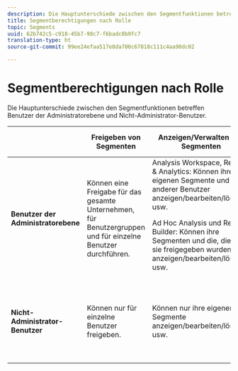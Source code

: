```yaml
---
description: Die Hauptunterschiede zwischen den Segmentfunktionen betreffen Benutzer der Administratorebene und Nicht-Administrator-Benutzer.
title: Segmentberechtigungen nach Rolle
topic: Segments
uuid: 62b742c5-c918-45b7-98c7-f6badc0b9fc7
translation-type: ht
source-git-commit: 99ee24efaa517e8da700c67818c111c4aa90dc02

---
```



# Segmentberechtigungen nach Rolle

Die Hauptunterschiede zwischen den Segmentfunktionen betreffen Benutzer der Administratorebene und Nicht-Administrator-Benutzer.

<table id="table_13F72FD90C964B86BD4B51E6F51ED292"> 
 <thead> 
  <tr> 
   <th colname="col1" class="entry"></th> 
   <th colname="col2" class="entry"> Freigeben von Segmenten </th> 
   <th colname="col3" class="entry"> Anzeigen/Verwalten von Segmenten </th> 
   <th colname="col4" class="entry"> Genehmigen von Segmenten </th> 
   <th colname="col5" class="entry"> Anwenden von Segmenten </th> 
  </tr> 
 </thead>
 <tbody> 
  <tr> 
   <td colname="col1"> <b>Benutzer der Administratorebene</b> </td> 
   <td colname="col2"> Können eine Freigabe für das gesamte Unternehmen, für Benutzergruppen und für einzelne Benutzer durchführen. </td> 
   <td colname="col3"> <span class="keyword"> Analysis Workspace, Reports &amp; Analytics</span>: Können ihre eigenen Segmente und die anderer Benutzer anzeigen/bearbeiten/löschen usw. <p> <span class="keyword">Ad Hoc Analysis</span> und <span class="keyword">Report Builder</span>: Können ihre Segmenten und die, die für sie freigegeben wurden, anzeigen/bearbeiten/löschen usw. </p> </td> 
   <td colname="col4"> Können Segmente als autorisiert genehmigen. </td> 
   <td colname="col5"> Können beliebige Segmente innerhalb der gesamten Organisation anwenden. </td> 
  </tr> 
  <tr> 
   <td colname="col1"> <b>Nicht-Administrator-Benutzer</b> </td> 
   <td colname="col2"> Können nur für einzelne Benutzer freigeben. </td> 
   <td colname="col3"> Können nur ihre eigenen Segmente anzeigen/bearbeiten/löschen usw. </td> 
   <td colname="col4"> Können ausschließlich genehmigte Segmente nutzen. Können keine Kennzeichnung als genehmigt vornehmen. </td> 
   <td colname="col5"> Können ihre eigenen Segmente und Segmente, die für die freigegeben wurden, anwenden. </td> 
  </tr> 
 </tbody> 
</table>


